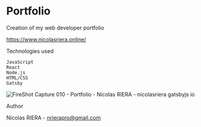 <h1>Portfolio</h1>

Creation of my web developer portfolio

https://www.nicolasriera.online/

Technologies used

    JavaScript
    React
    Node.js
    HTML/CSS
    Gatsby


![FireShot Capture 010 - Portfolio - Nicolas RIERA - nicolasriera gatsbyjs io](https://user-images.githubusercontent.com/80978348/233173569-4b26ea86-2abe-468e-b843-57bdabfddba0.jpg)

Author

Nicolas RIERA - nrierapro@gmail.com
